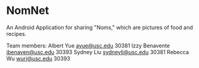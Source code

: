 # NomNet
An Android Application for sharing "Noms," which are pictures of food and recipes.

Team members:
Albert Yue ayue@usc.edu 30381
Izzy Benavente ibenaven@usc.edu 30393
Sydney Liu sydneyli@usc.edu 30381
Rebecca Wu wurj@usc.edu 30393
